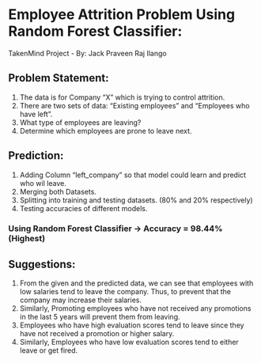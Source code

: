 # Employee Attrition Problem Using Random Forest Classifier:
TakenMind Project - 
By: Jack Praveen Raj Ilango

## Problem Statement:

1. The data is for Company “X” which is trying to control attrition. 
2. There are two sets of data: “Existing employees” and “Employees who have left”. 
3. What type of employees are leaving? 
4. Determine which employees are prone to leave next.

## Prediction:

1. Adding Column “left_company” so that model could learn and predict who wil leave.
2. Merging both Datasets.
3. Splitting into training and testing datasets. (80% and 20% respectively)
4. Testing accuracies of different models.

### Using Random Forest Classifier -> Accuracy = 98.44% (Highest)

## Suggestions:

1. From the given and the predicted data, we can see that employees with low salaries tend to leave the company. Thus, to prevent that the company may increase their salaries.
2. Similarly, Promoting employees who have not received any promotions in the last 5 years will prevent them from leaving.
3. Employees who have high evaluation scores tend to leave since they have not received a promotion or higher salary.
4. Similarly, Employees who have low evaluation scores tend to either leave or get fired.
